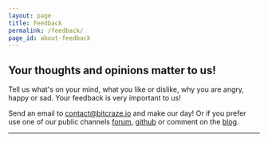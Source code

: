 ```yaml
---
layout: page
title: Feedback
permalink: /feedback/
page_id: about-feedback
---
```


## Your thoughts and opinions matter to us!

Tell us what's on your mind, what you like or dislike, why you are angry, happy or sad. Your feedback is very important to us!

Send an email to <a href="mailto:contact@bitcraze.io">contact@bitcraze.io</a> and make our day! Or if you prefer use one of our public channels [forum](//forum.bitcraze.io/), [github](https://github.com/bitcraze) or comment on the [blog](/blog/).

----

